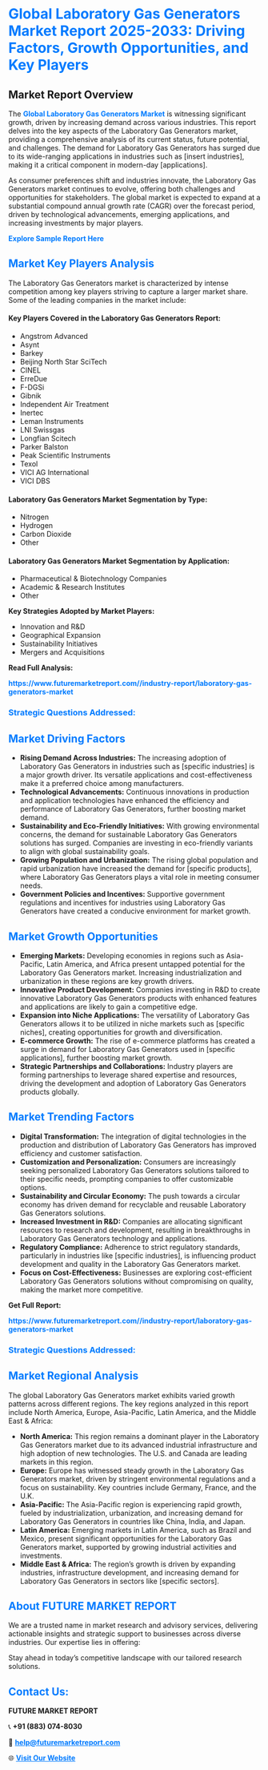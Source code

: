 <h1 style="color: #007BFF;">Global Laboratory Gas Generators Market Report 2025-2033: Driving Factors, Growth Opportunities, and Key Players</h1>

<section id="overview">
<h2>Market Report Overview</h2>
<p>The <a href="https://www.futuremarketreport.com//industry-report/laboratory-gas-generators-market" style="color: #007BFF; text-decoration: none;"><strong>Global Laboratory Gas Generators Market</strong></a> is witnessing significant growth, driven by increasing demand across various industries. This report delves into the key aspects of the Laboratory Gas Generators market, providing a comprehensive analysis of its current status, future potential, and challenges. The demand for Laboratory Gas Generators has surged due to its wide-ranging applications in industries such as [insert industries], making it a critical component in modern-day [applications].</p>
<p>As consumer preferences shift and industries innovate, the Laboratory Gas Generators market continues to evolve, offering both challenges and opportunities for stakeholders. The global market is expected to expand at a substantial compound annual growth rate (CAGR) over the forecast period, driven by technological advancements, emerging applications, and increasing investments by major players.</p>
</section>

<section id="overview">
<p><a href="https://www.futuremarketreport.com//request-sample/reportId=48936" style="color: #007BFF; text-decoration: none;"><strong>Explore Sample Report Here</strong></a></p>
</section>

<section id="key-players">
<h2 style="color: #007BFF;">Market Key Players Analysis</h2>
<p>The Laboratory Gas Generators market is characterized by intense competition among key players striving to capture a larger market share. Some of the leading companies in the market include:</p>
<h4>Key Players Covered in the Laboratory Gas Generators Report:</h4>
<ul><li>Angstrom Advanced</li><li>Asynt</li><li>Barkey</li><li>Beijing North Star SciTech</li><li>CINEL</li><li>ErreDue</li><li>F-DGSi</li><li>Gibnik</li><li>Independent Air Treatment</li><li>Inertec</li><li>Leman Instruments</li><li>LNI Swissgas</li><li>Longfian Scitech</li><li>Parker Balston</li><li>Peak Scientific Instruments</li><li>Texol</li><li>VICI AG International</li><li>VICI DBS</li></ul>
<h4>Laboratory Gas Generators Market Segmentation by Type:</h4>
<ul><li>Nitrogen</li><li>Hydrogen</li><li>Carbon Dioxide</li><li>Other</li></ul>

<h4>Laboratory Gas Generators Market Segmentation by Application:</h4>
<ul><li>Pharmaceutical &amp; Biotechnology Companies</li><li>Academic &amp; Research Institutes</li><li>Other</li></ul>
<p><strong>Key Strategies Adopted by Market Players:</strong></p>
<ul>
<li>Innovation and R&D</li>
<li>Geographical Expansion</li>
<li>Sustainability Initiatives</li>
<li>Mergers and Acquisitions</li>
</ul>
</section>

<section>
<p><strong>Read Full Analysis: </strong></p><a href="https://www.futuremarketreport.com//industry-report/laboratory-gas-generators-market" style="color: #007BFF; text-decoration: none;"><strong>https://www.futuremarketreport.com//industry-report/laboratory-gas-generators-market</strong></a>
<h3 style="color: #007BFF;">Strategic Questions Addressed:</h3>
</section>

<section id="driving-factors">
<h2 style="color: #007BFF;">Market Driving Factors</h2>
<ul>
<li><strong>Rising Demand Across Industries:</strong> The increasing adoption of Laboratory Gas Generators in industries such as [specific industries] is a major growth driver. Its versatile applications and cost-effectiveness make it a preferred choice among manufacturers.</li>
<li><strong>Technological Advancements:</strong> Continuous innovations in production and application technologies have enhanced the efficiency and performance of Laboratory Gas Generators, further boosting market demand.</li>
<li><strong>Sustainability and Eco-Friendly Initiatives:</strong> With growing environmental concerns, the demand for sustainable Laboratory Gas Generators solutions has surged. Companies are investing in eco-friendly variants to align with global sustainability goals.</li>
<li><strong>Growing Population and Urbanization:</strong> The rising global population and rapid urbanization have increased the demand for [specific products], where Laboratory Gas Generators plays a vital role in meeting consumer needs.</li>
<li><strong>Government Policies and Incentives:</strong> Supportive government regulations and incentives for industries using Laboratory Gas Generators have created a conducive environment for market growth.</li>
</ul>
</section>

<section id="growth-opportunities">
<h2 style="color: #007BFF;">Market Growth Opportunities</h2>
<ul>
<li><strong>Emerging Markets:</strong> Developing economies in regions such as Asia-Pacific, Latin America, and Africa present untapped potential for the Laboratory Gas Generators market. Increasing industrialization and urbanization in these regions are key growth drivers.</li>
<li><strong>Innovative Product Development:</strong> Companies investing in R&D to create innovative Laboratory Gas Generators products with enhanced features and applications are likely to gain a competitive edge.</li>
<li><strong>Expansion into Niche Applications:</strong> The versatility of Laboratory Gas Generators allows it to be utilized in niche markets such as [specific niches], creating opportunities for growth and diversification.</li>
<li><strong>E-commerce Growth:</strong> The rise of e-commerce platforms has created a surge in demand for Laboratory Gas Generators used in [specific applications], further boosting market growth.</li>
<li><strong>Strategic Partnerships and Collaborations:</strong> Industry players are forming partnerships to leverage shared expertise and resources, driving the development and adoption of Laboratory Gas Generators products globally.</li>
</ul>
</section>

<section id="trending-factors">
<h2 style="color: #007BFF;">Market Trending Factors</h2>
<ul>
<li><strong>Digital Transformation:</strong> The integration of digital technologies in the production and distribution of Laboratory Gas Generators has improved efficiency and customer satisfaction.</li>
<li><strong>Customization and Personalization:</strong> Consumers are increasingly seeking personalized Laboratory Gas Generators solutions tailored to their specific needs, prompting companies to offer customizable options.</li>
<li><strong>Sustainability and Circular Economy:</strong> The push towards a circular economy has driven demand for recyclable and reusable Laboratory Gas Generators solutions.</li>
<li><strong>Increased Investment in R&D:</strong> Companies are allocating significant resources to research and development, resulting in breakthroughs in Laboratory Gas Generators technology and applications.</li>
<li><strong>Regulatory Compliance:</strong> Adherence to strict regulatory standards, particularly in industries like [specific industries], is influencing product development and quality in the Laboratory Gas Generators market.</li>
<li><strong>Focus on Cost-Effectiveness:</strong> Businesses are exploring cost-efficient Laboratory Gas Generators solutions without compromising on quality, making the market more competitive.</li>
</ul>
</section>

<section>
<p><strong>Get Full Report: </strong></p><a href="https://www.futuremarketreport.com//industry-report/laboratory-gas-generators-market" style="color: #007BFF; text-decoration: none;"><strong>https://www.futuremarketreport.com//industry-report/laboratory-gas-generators-market</strong></a>
<h3 style="color: #007BFF;">Strategic Questions Addressed:</h3>
</section>


<section id="regional-analysis">
<h2 style="color: #007BFF;">Market Regional Analysis</h2>
<p>The global Laboratory Gas Generators market exhibits varied growth patterns across different regions. The key regions analyzed in this report include North America, Europe, Asia-Pacific, Latin America, and the Middle East & Africa:</p>
<ul>
<li><strong>North America:</strong> This region remains a dominant player in the Laboratory Gas Generators market due to its advanced industrial infrastructure and high adoption of new technologies. The U.S. and Canada are leading markets in this region.</li>
<li><strong>Europe:</strong> Europe has witnessed steady growth in the Laboratory Gas Generators market, driven by stringent environmental regulations and a focus on sustainability. Key countries include Germany, France, and the U.K.</li>
<li><strong>Asia-Pacific:</strong> The Asia-Pacific region is experiencing rapid growth, fueled by industrialization, urbanization, and increasing demand for Laboratory Gas Generators in countries like China, India, and Japan.</li>
<li><strong>Latin America:</strong> Emerging markets in Latin America, such as Brazil and Mexico, present significant opportunities for the Laboratory Gas Generators market, supported by growing industrial activities and investments.</li>
<li><strong>Middle East & Africa:</strong> The region’s growth is driven by expanding industries, infrastructure development, and increasing demand for Laboratory Gas Generators in sectors like [specific sectors].</li>
</ul>
</section>

<footer>
<h2 style="color: #007BFF;">About FUTURE MARKET REPORT</h2>
<p>We are a trusted name in market research and advisory services, delivering actionable insights and strategic support to businesses across diverse industries. Our expertise lies in offering:</p>

<p>Stay ahead in today’s competitive landscape with our tailored research solutions.</p>

<h2 style="color: #007BFF;">Contact Us:</h2>
<p><strong>FUTURE MARKET REPORT</strong></p>
<p>📞 <strong>+91 (883) 074-8030</strong></p>
<p>📧 <strong><a href="mailto:help@futuremarketreport.com" style="color: #007BFF;">help@futuremarketreport.com</a></strong></p>
<p>🌐 <strong><a href="https://www.futuremarketreport.com/" style="color: #007BFF;">Visit Our Website</a></strong></p>
</footer>